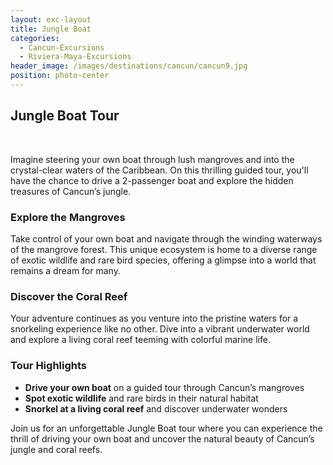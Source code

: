 ```yaml
---
layout: exc-layout
title: Jungle Boat
categories:
  - Cancun-Excursions
  - Riviera-Maya-Excursions
header_image: /images/destinations/cancun/cancun9.jpg
position: photo-center
---
```

## Jungle Boat Tour

&nbsp;

Imagine steering your own boat through lush mangroves and into the crystal-clear waters of the Caribbean. On this thrilling guided tour, you'll have the chance to drive a 2-passenger boat and explore the hidden treasures of Cancun’s jungle.

### Explore the Mangroves

Take control of your own boat and navigate through the winding waterways of the mangrove forest. This unique ecosystem is home to a diverse range of exotic wildlife and rare bird species, offering a glimpse into a world that remains a dream for many.

### Discover the Coral Reef

Your adventure continues as you venture into the pristine waters for a snorkeling experience like no other. Dive into a vibrant underwater world and explore a living coral reef teeming with colorful marine life. 

### Tour Highlights

- **Drive your own boat** on a guided tour through Cancun’s mangroves
- **Spot exotic wildlife** and rare birds in their natural habitat
- **Snorkel at a living coral reef** and discover underwater wonders

Join us for an unforgettable Jungle Boat tour where you can experience the thrill of driving your own boat and uncover the natural beauty of Cancun’s jungle and coral reefs.
